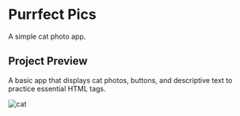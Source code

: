 # Purrfect Pics

A simple cat photo app.

## Project Preview
A basic app that displays cat photos, buttons, and descriptive text to practice essential HTML tags.

![cat](https://github.com/user-attachments/assets/ce50e1d7-fbb8-4039-a818-cdfb47db3e57)
